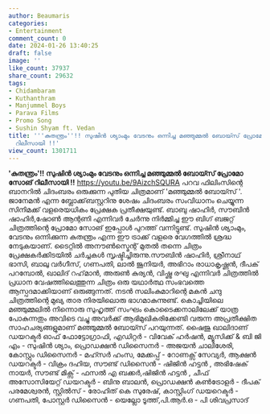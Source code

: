 ```yaml
---
author: Beaumaris
categories:
- Entertainment
comment_count: 0
date: 2024-01-26 13:40:25
draft: false
image: ''
like_count: 37937
share_count: 29632
tags:
- Chidambaram
- Kuthanthram
- Manjummel Boys
- Parava Films
- Promo Song
- Sushin Shyam ft. Vedan
title: '''കുതന്ത്രം''!! സുഷിൻ ശ്യാംമും വേടനും ഒന്നിച്ച മഞ്ഞുമ്മൽ ബോയ്സ് പ്രോമോ സോങ്
  റിലീസായി !!'
view_count: 1301711
---
```


**'കുതന്ത്രം'!! സുഷിൻ ശ്യാംമും വേടനും ഒന്നിച്ച മഞ്ഞുമ്മൽ ബോയ്സ് പ്രോമോ സോങ് റിലീസായി !!** https://youtu.be/9AizchSQURA പറവ ഫിലിംസിന്റെ ബാനറിൽ ചിദംബരം ഒരുക്കുന്ന പുതിയ ചിത്രമാണ് 'മഞ്ഞുമ്മൽ ബോയ്സ് '. ജാനേമൻ എന്ന ബ്ലോക്ക്‌ബസ്റ്ററിനു ശേഷം ചിദംബരം സംവിധാനം ചെയ്യുന്ന സിനിമക്ക് വളരെയധികം പ്രേക്ഷക പ്രതീക്ഷയുണ്ട്. ബാബു ഷാഹിർ, സൗബിൻ ഷാഹിർ,ഷോൺ ആന്റണി എന്നിവർ ചേർന്നു നിർമ്മിച്ച ഈ ബിഗ് ബജറ്റ്‌ ചിത്രത്തിന്റെ പ്രോമോ സോങ് ഇപ്പോൾ പുറത്ത് വന്നിട്ടുണ്ട്. സുഷിൻ ശ്യാംമും, വേടനും ഒന്നിക്കുന്ന കുതന്ത്രം എന്ന ഈ ട്രാക്ക് വളരെ വേഗത്തിൽ ശ്രദ്ധ നേടുകയാണ്. ടൈറ്റിൽ അനൗൺസ്മെന്റ് മുതൽ തന്നെ ചിത്രം പ്രേക്ഷകർക്കിടയിൽ ചർച്ചകൾ സൃഷ്ടിച്ചിരുന്നു.സൗബിൻ ഷാഹിർ, ശ്രീനാഥ് ഭാസി, ബാലു വർഗീസ്, ഗണപതി, ലാൽ ജൂനിയർ, അഭിറാം രാധാകൃഷ്ണൻ, ദീപക് പറമ്പോൽ, ഖാലിദ് റഹ്‌മാൻ, അരുൺ കുര്യൻ, വിഷ്ണു രഘു എന്നിവർ ചിത്രത്തിൽ പ്രധാന വേഷത്തിലെത്തുന്ന ചിത്രം ഒരു യഥാർത്ഥ സംഭവത്തെ ആസ്പദമാക്കിയാണ് ഒരുങ്ങുന്നത്. നടൻ സലിംകുമാറിന്റെ മകൻ ചന്ദു ചിത്രത്തിന്റെ മുഖ്യ താര നിരയിലൊരു ഭാഗമാകുന്നുണ്ട്. കൊച്ചിയിലെ മഞ്ഞുമ്മലിൽ നിന്നൊരു സുഹൃത്ത് സംഘം കൊടൈക്കനാലിലേക്ക് യാത്ര പോകുന്നതും അവിടെ വച്ചു അവർക്ക് ആഭിമുഖികരിക്കേണ്ടി വരുന്ന അപ്രതീക്ഷിത സാഹചര്യങ്ങളുമാണ് മഞ്ഞുമ്മൽ ബോയ്സ് പറയുന്നത്. ഷൈജു ഖാലിദാണ് ഡയറക്ടർ ഓഫ് ഫോട്ടോഗ്രാഫി, എഡിറ്റർ - വിവേക് ഹർഷൻ, മ്യൂസിക്ക് & ബി ജി എം - സുഷിൻ ശ്യാം, പ്രൊഡക്ഷൻ ഡിസൈനർ - അജയൻ ചാലിശേരി, കോസ്റ്റും ഡിസൈനർ - മഹ്സർ ഹംസ, മേക്കപ്പ് - റോണക്സ് സേവ്യർ, ആക്ഷൻ ഡയറക്ടർ - വിക്രം ദഹിയ, സൗണ്ട് ഡിസൈൻ - ഷിജിൻ ഹട്ടൻ , അഭിഷേക് നായർ, സൗണ്ട് മിക്സ് - ഫസൽ എ ബക്കർ,ഷിജിൻ ഹട്ടൻ , ചീഫ് അസോസിയേറ്റ് ഡയറക്ടർ - ബിനു ബാലൻ, പ്രൊഡക്ഷൻ കൺട്രോളർ - ദീപക് പരമേശ്വരൻ, സ്റ്റിൽസ് - രോഹിത് കെ സുരേഷ്, കാസ്റ്റിംഗ് ഡയറെക്ടർ - ഗണപതി, പോസ്റ്റർ ഡിസൈൻ - യെല്ലോ ടൂത്ത്,പി.ആർ.ഒ - പി ശിവപ്രസാദ്